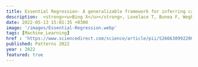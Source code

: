 ```yaml
---
title: Essential Regression- A generalizable framework for inferring causal latent factors from multi-omic datasets
description:  <strong><u>Bing X</u></strong>, Lovelace T, Bunea F, Wegkamp M, Kasturi S.P, Singh H✝, Benos P.V✝, <strong><u>Das J✝</u></strong>
date: 2022-05-13 15:01:35 +0300
image: '/images/Essential-Regression.webp'
tags: [Machine_Learning]
href : 'https://www.sciencedirect.com/science/article/pii/S2666389922000538'
published: Patterns 2022
year : 2022
featured: true
---
```

